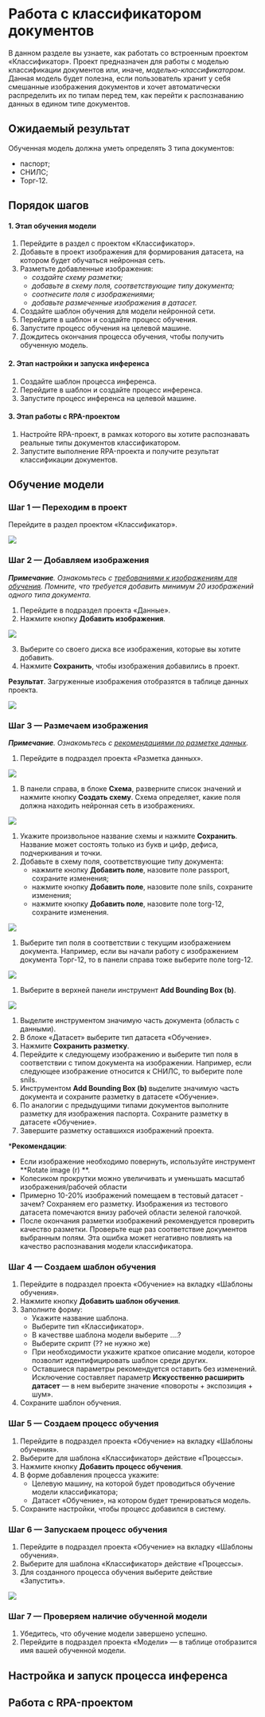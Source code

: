 # Работа с классификатором документов

В данном разделе вы узнаете, как работать со встроенным проектом «Классификатор». Проект предназначен для работы с моделью классификации документов или, иначе, *моделью-классификатором*. Данная модель будет полезна, если пользователь хранит у себя смешанные изображения документов и хочет автоматически распределить их по типам перед тем, как перейти к распознаванию данных в едином типе документов. 

## Ожидаемый результат 
Обученная модель должна уметь определять 3 типа документов: 
* паспорт;
* СНИЛС;
* Торг-12.


## Порядок шагов

#### 1. Этап обучения модели
1. Перейдите в раздел с проектом «Классификатор».
1. Добавьте в проект изображения для формирования датасета, на котором будет обучаться нейронная сеть.
1. Разметьте добавленные изображения:
   * *создайте схему разметки;*
   * *добавьте в схему поля, соответствующие типу документа;*
   * *соотнесите поля с изображениями;*
   * *добавьте размеченные изображения в датасет.*
1. Создайте шаблон обучения для модели нейронной сети.
1. Перейдите в шаблон и создайте процесс обучения.
1. Запустите процесс обучения на целевой машине.
1. Дождитесь окончания процесса обучения, чтобы получить обученную модель.

#### 2. Этап настройки и запуска инференса
1. Создайте шаблон процесса инференса.
1. Перейдите в шаблон и создайте процесс инференса.
1. Запустите процесс инференса на целевой машине.

#### 3. Этап работы с RPA-проектом
1. Настройте RPA-проект, в рамках которого вы хотите распознавать реальные типы документов классификатором.
1. Запустите выполнение RPA-проекта и получите результат классификации документов.


## Обучение модели
### Шаг 1 — Переходим в проект

Перейдите в раздел проектом «Классификатор».

![](<../../../.gitbook/assets1/primo-ai/classifier-1.png>)

### Шаг 2 — Добавляем изображения

***Примечание**. Ознакомьтесь с [требованиями к изображениям для обучения](https://github.com/PrimoRPA/Docs.Rus/blob/1299-%D0%BD%D0%B0%D0%BF%D0%B8%D1%81%D0%B0%D1%82%D1%8C-%D0%B4%D0%BE%D0%BA%D1%83%D0%BC%D0%B5%D0%BD%D1%82-%D0%BF%D0%BE-primoai/primo-ai/user/other/dataset-quality-requirements.md). Помните, что требуется добавить минимум 20 изображений одного типа документа.*

1. Перейдите в подраздел проекта «Данные».
2. Нажмите кнопку **Добавить изображения**.

![](<../../../.gitbook/assets1/primo-ai/classifier-2.png>)
 
3. Выберите со своего диска все изображения, которые вы хотите добавить. 
4. Нажмите **Сохранить**, чтобы изображения добавились в проект.

**Результат**. Загруженные изображения отобразятся в таблице данных проекта.

![](<../../../.gitbook/assets1/primo-ai/classifier-3.png>)

### Шаг 3 — Размечаем изображения

***Примечание**. Ознакомьтесь с [рекомендациями по разметке данных](https://github.com/PrimoRPA/Docs.Rus/blob/1299-%D0%BD%D0%B0%D0%BF%D0%B8%D1%81%D0%B0%D1%82%D1%8C-%D0%B4%D0%BE%D0%BA%D1%83%D0%BC%D0%B5%D0%BD%D1%82-%D0%BF%D0%BE-primoai/primo-ai/user/other/datalabeling-requirements.md).*

1. Перейдите в подраздел проекта «Разметка данных».

![](<../../../.gitbook/assets1/primo-ai/classifier-4.png>)

1. В панели справа, в блоке **Схема**, разверните список значений и нажмите кнопку **Создать схему**. Схема определяет, какие поля должна находить нейронная сеть в изображениях. 

![](<../../../.gitbook/assets1/primo-ai/classifier-5.png>)

1. Укажите произвольное название схемы и нажмите **Сохранить**. Название может состоять только из букв и цифр, дефиса, подчеркивания и точки.
1. Добавьте в схему поля, соответствующие типу документа: 
   * нажмите кнопку **Добавить поле**, назовите поле passport, сохраните изменения;
   * нажмите кнопку **Добавить поле**, назовите поле snils, сохраните изменения;
   * нажмите кнопку **Добавить поле**, назовите поле torg-12, сохраните изменения.

![](<../../../.gitbook/assets1/primo-ai/classifier-6.png>)

1. Выберите тип поля в соответствии с текущим изображением документа. Например, если вы начали работу с изображением документа Торг-12, то в панели справа тоже выберите поле torg-12.

![](<../../../.gitbook/assets1/primo-ai/classifier-7.png>)

1. Выберите в верхней панели инструмент **Add Bounding Box (b)**.

![](<../../../.gitbook/assets1/primo-ai/classifier-8.png>)

1. Выделите инструментом значимую часть документа (область с данными). 
1. В блоке «Датасет» выберите тип датасета «Обучение».
1. Нажмите **Сохранить разметку**.
1. Перейдите к следующему изображению и выберите тип поля в соответствии с типом документа на изображении. Например, если следующее изображение относится к СНИЛС, то выберите поле snils.
1. Инструментом **Add Bounding Box (b)** выделите значимую часть документа и сохраните разметку в датасете «Обучение». 
1. По аналогии с предыдущими типами документов выполните разметку для изображения паспорта. Сохраните разметку в датасете «Обучение».
1. Завершите разметку оставшихся изображений проекта. 

***Рекомендации**:
* Если изображение необходимо повернуть, используйте инструмент **Rotate image (r)  **.
* Колесиком прокрутки можно увеличивать и уменьшать масштаб изображения/рабочей области
* Примерно 10-20% изображений помещаем в тестовый датасет - зачем? Сохраняем его разметку. Изображения из тестового датасета помечаются внизу рабочей области зеленой галочкой.
* После окончания разметки изображений рекомендуется проверить качество разметки. Проверьте еще раз соответствие документов выбранным полям. Эта ошибка может негативно повлиять на качество распознавания модели классификатора.



### Шаг 4 — Создаем шаблон обучения

1. Перейдите в подраздел проекта «Обучение» на вкладку «Шаблоны обучения».
1. Нажмите кнопку **Добавить шаблон обучения**.
1. Заполните форму:
   * Укажите название шаблона.
   * Выберите тип «Классификатор».
   * В качествве шаблона модели выберите ....?
   * Выберите скрипт (?? не нужно же)
   * При необходимости укажите краткое описание модели, которое позволит идентифицировать шаблон среди других.
   * Оставшиеся параметры рекомендуется оставить без изменений. Исключение составляет параметр **Искусственно расширить датасет** — в нем выберите значение «повороты + экспозиция + шум».
1. Сохраните шаблон обучения.


### Шаг 5 — Создаем процесс обучения

1. Перейдите в подраздел проекта «Обучение» на вкладку «Шаблоны обучения».
1. Выберите для шаблона «Классификатор» действие «Процессы».
1. Нажмите кнопку **Добавить процесс обучения**.
1. В форме добавления процесса укажите:
   * Целевую машину, на которой будет проводиться обучение модели классификатора;
   * Датасет «Обучение», на котором будет тренироваться модель.
1. Сохраните настройки, чтобы процесс добавился в систему.

### Шаг 6 — Запускаем процесс обучения

1. Перейдите в подраздел проекта «Обучение» на вкладку «Шаблоны обучения».
1. Выберите для шаблона «Классификатор» действие «Процессы».
1. Для созданного процесса обучения выберите действие «Запустить».

![](<../../../.gitbook/assets1/.png>)

### Шаг 7 — Проверяем наличие обученной модели

1. Убедитесь, что обучение модели завершено успешно.
1. Перейдите в подраздел проекта «Модели» — в таблице отобразится имя вашей обученной модели.


## Настройка и запуск процесса инференса




## Работа с RPA-проектом






